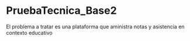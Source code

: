 # PruebaTecnica_Base2

El problema a tratar es una plataforma que aministra notas y asistencia en contexto educativo
